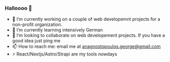 ### Halloooo 👋

- 🔭 I’m currently working on a couple of web developemnt projects for a non-profit organization.
- 🌱 I’m currently learning intensively German
- 👯 I’m looking to collaborate on web developement projects. If you have a good idea just ping me 
- 📫 How to reach me: email me at anagnostopoulos.george@gmail.com
- ⚡ React/Nextjs/Astro/Strapi are my tools nowdays
